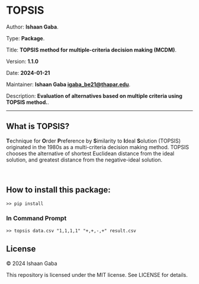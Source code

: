 # TOPSIS

Author: **Ishaan Gaba**.

Type: **Package**.

Title: **TOPSIS method for multiple-criteria decision making (MCDM)**.

Version: **1.1.0**

Date: **2024-01-21**

Maintainer: **Ishaan Gaba <igaba_be21@thapar.edu>**.

Description: **Evaluation of alternatives based on multiple criteria using TOPSIS method.**.

---

## What is TOPSIS?

**T**echnique for **O**rder **P**reference by **S**imilarity to **I**deal **S**olution
(TOPSIS) originated in the 1980s as a multi-criteria decision making method.
TOPSIS chooses the alternative of shortest Euclidean distance from the ideal solution,
and greatest distance from the negative-ideal solution.

<br>

## How to install this package:

```
>> pip install 
```

### In Command Prompt

```
>> topsis data.csv "1,1,1,1" "+,+,-,+" result.csv
```
## License
© 2024 Ishaan Gaba

This repository is licensed under the MIT license. See LICENSE for details.


